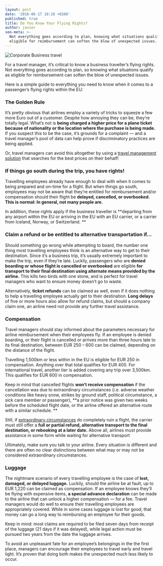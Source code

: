 ```yaml
---
layout: post
date: '2016-06-17 10:28 +0200'
published: true
title: Do You Know Your Flying Rights?
author: javier
seo-meta: >-
  Not everything goes according to plan, knowing what situations qualify as
  eligible for reimbursement can soften the blow of unexpected issues.
---
```

![Corporate Business travel]({{site.baseurl}}/blog-media/5f7a5b93-2b63-4f83-85c5-ad8aa481f166.png)

For a travel manager, it’s critical to know a business traveller’s flying rights. Not everything goes according to plan, so knowing what situations qualify as eligible for reimbursement can soften the blow of unexpected issues. 

Here is a simple guide to everything you need to know when it comes to a passenger’s flying rights within the EU:

###  The Golden Rule ###

It’s pretty obvious that airlines employ a variety of tricks to squeeze a few more Euro out of a customer. Despite how annoying they can be, they’re totally legal. What’s not is **being charged a higher price for a plane ticket because of nationality or the location where the purchase is being made.** If you suspect this to be the case, it’s grounds for a complaint — and a travel manager’s pool of data can help prove if discriminatory practices are being applied. 

Or, travel managers can avoid this altogether by using a [travel management solution](http://www.travelperk.com/) that searches for the best prices on their behalf! 

### If things go south during the trip, you have rights! ###

Travelling employees already have enough to deal with when it comes to being prepared and on-time for a flight. But when things go south, employees may not be aware that they’re entitled for reimbursement and/or compensation should their flight be **delayed, cancelled, or overbooked. This is normal: In general, not many people are.**

In addition, these rights apply if the business traveller is **departing from any airport within the EU or arriving in the EU with an EU carrier, or a carrier from Iceland, Norway, or Switzerland. **

### Claim a refund or be entitled to alternative transportation if… ###

Should something go wrong while attempting to board, the number one thing most travelling employees think is an alternative way to get to their destination. Since it’s a business trip, it’s usually extremely important to make the trip, even if they’re late. Luckily, passengers who are **denied boarding or whose flight is cancelled or overbooked** are eligible **for transport to their final destination using alternate means provided by the airline.** This kills two birds with one stone, and is perfect for travel managers who want to ensure money doesn’t go to waste. 

Alternatively, **ticket refunds** can be claimed as well, even if it does nothing to help a travelling employee actually get to their destination. **Long delays** of five or more hours also allow for refund claims, but should a company claim one, an airline need not provide any further travel assistance. 

### Compensation ###

Travel managers should stay informed about the parameters necessary for airline reimbursement when their employees fly. If an employee is denied boarding, or their flight is cancelled or arrives more than three hours late to its final destination, between EUR 250 – 600 can be claimed, depending on the distance of the flight. 

Travelling 1,500km or less within in the EU is eligible for EUR 250 in compensation.
Anything over that total qualifies for EUR 400. 
For international travel, another tier is added covering any trip over 3,500km. This qualifies for EUR 600 in compensation.

Keep in mind that cancelled flights **won’t receive compensation** if the cancellation was due to extraordinary circumstances (i.e. adverse weather conditions like heavy snow, strikes by ground staff, political circumstance, a sick care member or passenger), **a prior notice was given two weeks before the scheduled flight date, or the airline offered an alternative route with a similar schedule. **

Still, if [extraordinary circumstances](https://www.flight-delayed.co.uk/extraordinary-circumstances) do completely ruin a flight, the carrier must still offer a **full or partial refund, alternative transport to the final destination, or rebooking at a later date.** Above all, airlines must provide assistance in some form while waiting for alternative transport

Ultimately, make sure you talk to your airline. Every situation is different and there are often no clear distinctions between what may or may not be considered extraordinary circumstances.

### Luggage ###

The nightmare scenario of every travelling employee is the case of **lost, damaged, or delayed luggage.** Luckily, should the airline be at fault, up to EUR 1,220 can be claimed as compensation. If an employee knows they’ll be flying with expensive items, **a special advance declaration** can be made to the airline that can unlock a higher compensation — for a fee. Travel managers would do well to ensure their travelling employees are appropriately covered. While in some cases luggage is lost for good, that money can go a long way to reimbursing an employee for their goods. 

Keep in mind: most claims are required to be filed seven days from receipt of the luggage (21 days if it was delayed), while legal action must be pursued two years from the date the luggage arrives. 

To avoid an unpleasant fate for an employee’s belongings in the the first place, managers can encourage their employees to travel early and travel light. It’s proven that doing both makes the unexpected much less likely to occur.
